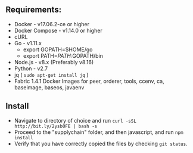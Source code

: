 ## Requirements:
* Docker - v17.06.2-ce or higher
* Docker Compose  - v1.14.0 or higher
* cURL
* Go - v1.11.x
  * export GOPATH=$HOME/go
  * export PATH=$PATH:$GOPATH/bin
* Node.js - v8.x (Preferably v8.16)
* Python - v2.7
* jq ( `sudo apt-get install jq` )
* Fabric 1.4.1 Docker Images for peer, orderer, tools, ccenv, ca, baseimage, baseos, javaenv

## Install
* Navigate to directory of choice and run
`curl -sSL http://bit.ly/2ysbOFE | bash -s`
* Proceed to the "supplychain" folder, and then javascript, and run `npm install`
* Verify that you have correctly copied the files by checking `git status`.